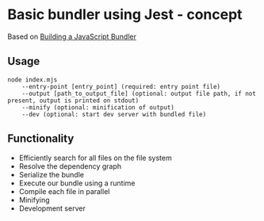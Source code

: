 # Basic bundler using Jest - concept

Based on [Building a JavaScript Bundler](https://cpojer.net/posts/building-a-javascript-bundler)

## Usage

```
node index.mjs
	--entry-point [entry_point] (required: entry point file)
	--output [path_to_output_file] (optional: output file path, if not present, output is printed on stdout)
	--minify (optional: minification of output)
	--dev (optional: start dev server with bundled file)
```

## Functionality

- Efficiently search for all files on the file system
- Resolve the dependency graph
- Serialize the bundle
- Execute our bundle using a runtime
- Compile each file in parallel
- Minifying
- Development server
